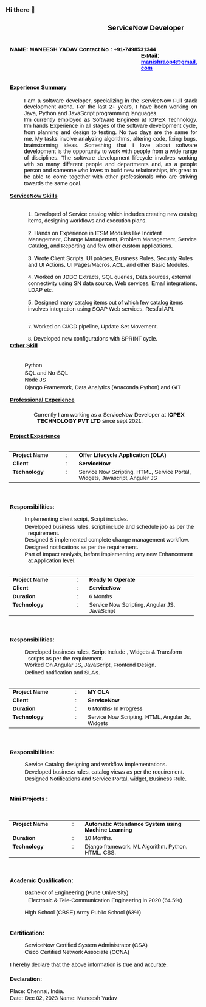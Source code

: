 ### Hi there 👋

<!--
**PASCA7/PASCA7** is a ✨ _special_ ✨ repository because its `README.md` (this file) appears on your GitHub profile.

Here are some ideas to get you started:

- 🔭 I’m currently working on ...
- 🌱 I’m currently learning ...
- 👯 I’m looking to collaborate on ...
- 🤔 I’m looking for help with ...
- 💬 Ask me about ...
- 📫 How to reach me: ...
- 😄 Pronouns: ...
- ⚡ Fun fact: ...
-->

<!DOCTYPE  html PUBLIC "-//W3C//DTD XHTML 1.0 Transitional//EN" "http://www.w3.org/TR/xhtml1/DTD/xhtml1-transitional.dtd">
<html xmlns="http://www.w3.org/1999/xhtml" xml:lang="en" lang="en"><head><meta http-equiv="Content-Type" content="text/html; charset=utf-8"/><title>RESUME</title><meta name="author" content="Gkce3"/><style type="text/css"> * {margin:0; padding:0; text-indent:0; }
 h1 { color: black; font-family:Calibri, sans-serif; font-style: normal; font-weight: bold; text-decoration: none; font-size: 14pt; }
 h2 { color: black; font-family:Calibri, sans-serif; font-style: normal; font-weight: bold; text-decoration: none; font-size: 11pt; }
 a { color: #00F; font-family:Calibri, sans-serif; font-style: normal; font-weight: bold; text-decoration: underline; font-size: 11pt; }
 .s1 { color: black; font-family:Calibri, sans-serif; font-style: normal; font-weight: bold; text-decoration: underline; font-size: 11pt; }
 p { color: black; font-family:Calibri, sans-serif; font-style: normal; font-weight: normal; text-decoration: none; font-size: 11pt; margin:0pt; }
 .s2 { color: black; font-family:Calibri, sans-serif; font-style: normal; font-weight: bold; text-decoration: none; font-size: 11pt; }
 .s3 { color: black; font-family:Calibri, sans-serif; font-style: normal; font-weight: normal; text-decoration: none; font-size: 11pt; }
 li {display: block; }
 #l1 {padding-left: 0pt;counter-reset: c1 1; }
 #l1> li>*:first-child:before {counter-increment: c1; content: counter(c1, decimal)". "; color: black; font-family:Calibri, sans-serif; font-style: normal; font-weight: normal; text-decoration: none; font-size: 11pt; }
 #l1> li:first-child>*:first-child:before {counter-increment: c1 0;  }
 li {display: block; }
 #l2 {padding-left: 0pt;counter-reset: d1 7; }
 #l2> li>*:first-child:before {counter-increment: d1; content: counter(d1, decimal)". "; color: black; font-family:Calibri, sans-serif; font-style: normal; font-weight: normal; text-decoration: none; font-size: 10pt; }
 #l2> li:first-child>*:first-child:before {counter-increment: d1 0;  }
 li {display: block; }
 #l3 {padding-left: 0pt; }
 #l3> li>*:first-child:before {content: " "; color: black; font-family:Symbol, serif; font-style: normal; font-weight: normal; text-decoration: none; font-size: 11pt; }
 #l4 {padding-left: 0pt; }
 #l4> li>*:first-child:before {content: " "; color: black; font-family:Symbol, serif; font-style: normal; font-weight: normal; text-decoration: none; font-size: 11pt; }
 table, tbody {vertical-align: top; overflow: visible; }
</style></head><body><h1 style="padding-top: 1pt;padding-left: 175pt;text-indent: 0pt;text-align: center;">ServiceNow Developer</h1><p style="text-indent: 0pt;text-align: left;"><br/></p><h2 style="padding-left: 8pt;text-indent: 0pt;text-align: left;">NAME: MANEESH YADAV                  Contact No : +91-7498531344</h2><p style="padding-top: 1pt;padding-left: 267pt;text-indent: 0pt;text-align: left;"><a href="mailto:manishraop4@gmail.com" style=" color: black; font-family:Calibri, sans-serif; font-style: normal; font-weight: bold; text-decoration: none; font-size: 11pt;" target="_blank">E-Mail: </a><a href="mailto:manishraop4@gmail.com" target="_blank">manishraop4@gmail.com</a></p><p style="text-indent: 0pt;text-align: left;"><br/></p><p style="padding-left: 10pt;text-indent: 0pt;line-height: 5pt;text-align: left;"/><p style="text-indent: 0pt;text-align: left;"><br/></p><p class="s1" style="padding-top: 2pt;padding-left: 8pt;text-indent: 0pt;text-align: left;">Experience Summary</p><p style="text-indent: 0pt;text-align: left;"><br/></p><p style="padding-top: 2pt;padding-left: 36pt;text-indent: 0pt;line-height: 114%;text-align: justify;">I am a software developer, specializing in the ServiceNow Full stack development arena. For the last 2+ years, I have been working on Java, Python and JavaScript programming languages.</p><p style="padding-left: 36pt;text-indent: 0pt;line-height: 114%;text-align: justify;">I’m currently employed as Software Engineer at IOPEX Technology. I’m hands Experience in all stages of the software development cycle, from planning and design to testing. No two days are the same for me. My tasks involve analyzing algorithms, altering code, fixing bugs, brainstorming ideas. Something that I love about software development is the opportunity to work with people from a wide range of disciplines. The software development lifecycle involves working with so many different people and departments and, as a people person and someone who loves to build new relationships, it’s great to be able to come together with other professionals who are striving towards the same goal.</p><p style="text-indent: 0pt;text-align: left;"><br/></p><p class="s1" style="padding-left: 8pt;text-indent: 0pt;text-align: left;">ServiceNow Skills</p><p style="text-indent: 0pt;text-align: left;"><br/></p><ol id="l1"><li data-list-text="1."><p style="padding-top: 2pt;padding-left: 44pt;text-indent: 0pt;line-height: 114%;text-align: left;">Developed of Service catalog which includes creating new catalog items, designing workflows and execution plans.</p><p style="text-indent: 0pt;text-align: left;"><br/></p></li><li data-list-text="2."><p style="padding-left: 44pt;text-indent: 0pt;line-height: 114%;text-align: left;">Hands on Experience in ITSM Modules like Incident Management, Change Management, Problem Management, Service Catalog, and Reporting and few other custom applications.</p><p style="text-indent: 0pt;text-align: left;"><br/></p></li><li data-list-text="3."><p style="padding-left: 44pt;text-indent: 0pt;line-height: 114%;text-align: left;">Wrote Client Scripts, UI policies, Business Rules, Security Rules and UI Actions, UI Pages/Macros, ACL, and other Basic Modules.</p><p style="text-indent: 0pt;text-align: left;"><br/></p></li><li data-list-text="4."><p style="padding-left: 44pt;text-indent: 0pt;line-height: 115%;text-align: left;">Worked on JDBC Extracts, SQL queries, Data sources, external connectivity using SN data source, Web services, Email integrations, LDAP etc.</p><p style="text-indent: 0pt;text-align: left;"><br/></p></li><li data-list-text="5."><p style="padding-left: 44pt;text-indent: 0pt;line-height: 114%;text-align: left;">Designed many catalog items out of which few catalog items involves integration using SOAP Web services, Restful API.</p></li></ol><p style="text-indent: 0pt;text-align: left;"><br/></p><ol id="l2"><li data-list-text="7."><p style="padding-left: 52pt;text-indent: -8pt;text-align: left;">Worked on CI/CD pipeline, Update Set Movement.</p><p style="text-indent: 0pt;text-align: left;"><br/></p></li><li data-list-text="8."><p style="padding-left: 55pt;text-indent: -11pt;text-align: left;">Developed new configurations with SPRINT cycle.</p></li></ol><p class="s1" style="padding-top: 1pt;padding-left: 8pt;text-indent: 0pt;text-align: left;">Other Skill</p><p style="text-indent: 0pt;text-align: left;"><br/></p><ul id="l3"><li data-list-text=""><p style="padding-top: 5pt;padding-left: 44pt;text-indent: -18pt;text-align: left;">Python</p></li><li data-list-text=""><p style="padding-top: 2pt;padding-left: 44pt;text-indent: -18pt;text-align: left;">SQL and No-SQL</p></li><li data-list-text=""><p style="padding-top: 1pt;padding-left: 44pt;text-indent: -18pt;text-align: left;">Node JS</p></li><li data-list-text=""><p style="padding-top: 2pt;padding-left: 44pt;text-indent: -18pt;text-align: left;">Django Framework, Data Analytics (Anaconda Python) and GIT</p><p style="text-indent: 0pt;text-align: left;"><br/></p><p class="s1" style="padding-left: 8pt;text-indent: 0pt;text-align: left;">Professional Experience</p><p style="text-indent: 0pt;text-align: left;"><br/></p><ul id="l4"><li data-list-text=""><p style="padding-top: 5pt;padding-left: 62pt;text-indent: -18pt;line-height: 112%;text-align: left;">Currently I am working as a ServiceNow Developer at <b>IOPEX TECHNOLOGY PVT LTD </b>since sept 2021.</p><p style="text-indent: 0pt;text-align: left;"><br/></p><p class="s1" style="padding-top: 6pt;padding-left: 8pt;text-indent: 0pt;text-align: left;">Project Experience</p><p style="text-indent: 0pt;text-align: left;"><br/></p><table style="border-collapse:collapse;margin-left:5.548pt" cellspacing="0"><tr style="height:14pt"><td style="width:90pt"><p class="s2" style="padding-left: 2pt;text-indent: 0pt;line-height: 11pt;text-align: left;">Project Name</p></td><td style="width:34pt"><p class="s3" style="padding-right: 5pt;text-indent: 0pt;line-height: 11pt;text-align: right;">:</p></td><td style="width:345pt"><p class="s2" style="padding-left: 5pt;text-indent: 0pt;line-height: 11pt;text-align: left;">Offer Lifecycle Application (OLA)</p></td></tr><tr style="height:16pt"><td style="width:90pt"><p class="s2" style="padding-left: 2pt;text-indent: 0pt;text-align: left;">Client</p></td><td style="width:34pt"><p class="s3" style="padding-right: 5pt;text-indent: 0pt;text-align: right;">:</p></td><td style="width:345pt"><p class="s2" style="padding-left: 5pt;text-indent: 0pt;text-align: left;">ServiceNow</p></td></tr><tr style="height:14pt"><td style="width:90pt"><p class="s2" style="padding-left: 2pt;text-indent: 0pt;line-height: 12pt;text-align: left;">Technology</p></td><td style="width:34pt"><p class="s3" style="padding-right: 5pt;text-indent: 0pt;line-height: 12pt;text-align: right;">:</p></td><td style="width:345pt"><p class="s3" style="padding-left: 5pt;text-indent: 0pt;line-height: 12pt;text-align: left;">Service Now Scripting, HTML, Service Portal, Widgets, Javascript, Anguler JS</p></td></tr></table><p style="text-indent: 0pt;text-align: left;"><br/></p><h2 style="padding-top: 2pt;padding-left: 8pt;text-indent: 0pt;text-align: left;">Responsibilities:</h2><p style="text-indent: 0pt;text-align: left;"><br/></p></li></ul></li><li data-list-text=""><p style="padding-left: 44pt;text-indent: -18pt;text-align: left;">Implementing client script, Script includes.</p></li><li data-list-text=""><p style="padding-top: 2pt;padding-left: 44pt;text-indent: -18pt;text-align: left;">Developed business rules, script include and schedule job as per the requirement.</p></li><li data-list-text=""><p style="padding-top: 1pt;padding-left: 44pt;text-indent: -18pt;text-align: left;">Designed &amp; implemented complete change management workflow.</p></li><li data-list-text=""><p style="padding-top: 2pt;padding-left: 44pt;text-indent: -18pt;text-align: left;">Designed notifications as per the requirement.</p></li><li data-list-text=""><p style="padding-top: 1pt;padding-left: 44pt;text-indent: -18pt;text-align: left;">Part of Impact analysis, before implementing any new Enhancement at Application level.</p><p style="text-indent: 0pt;text-align: left;"><br/></p><table style="border-collapse:collapse;margin-left:5.548pt" cellspacing="0"><tr style="height:14pt"><td style="width:90pt"><p class="s2" style="padding-left: 2pt;text-indent: 0pt;line-height: 11pt;text-align: left;">Project Name</p></td><td style="width:34pt"><p class="s3" style="padding-right: 5pt;text-indent: 0pt;line-height: 11pt;text-align: right;">:</p></td><td style="width:206pt"><p class="s2" style="padding-left: 5pt;text-indent: 0pt;line-height: 11pt;text-align: left;">Ready to Operate</p></td></tr><tr style="height:16pt"><td style="width:90pt"><p class="s2" style="padding-left: 2pt;text-indent: 0pt;text-align: left;">Client</p></td><td style="width:34pt"><p class="s3" style="padding-right: 5pt;text-indent: 0pt;text-align: right;">:</p></td><td style="width:206pt"><p class="s2" style="padding-left: 5pt;text-indent: 0pt;text-align: left;">ServiceNow</p></td></tr><tr style="height:16pt"><td style="width:90pt"><p class="s2" style="padding-left: 2pt;text-indent: 0pt;text-align: left;">Duration</p></td><td style="width:34pt"><p class="s3" style="padding-right: 5pt;text-indent: 0pt;text-align: right;">:</p></td><td style="width:206pt"><p class="s3" style="padding-left: 5pt;text-indent: 0pt;text-align: left;">6 Months</p></td></tr><tr style="height:14pt"><td style="width:90pt"><p class="s2" style="padding-left: 2pt;text-indent: 0pt;line-height: 12pt;text-align: left;">Technology</p></td><td style="width:34pt"><p class="s3" style="padding-right: 5pt;text-indent: 0pt;line-height: 12pt;text-align: right;">:</p></td><td style="width:206pt"><p class="s3" style="padding-left: 5pt;text-indent: 0pt;line-height: 12pt;text-align: left;">Service Now Scripting, Angular JS, JavaScript</p></td></tr></table><p style="text-indent: 0pt;text-align: left;"><br/></p><h2 style="padding-top: 2pt;padding-left: 8pt;text-indent: 0pt;text-align: left;">Responsibilities:</h2><p style="text-indent: 0pt;text-align: left;"><br/></p></li><li data-list-text=""><p style="padding-left: 44pt;text-indent: -18pt;text-align: left;">Developed business rules, Script Include , Widgets &amp; Transform scripts as per the requirement.</p></li><li data-list-text=""><p style="padding-top: 1pt;padding-left: 44pt;text-indent: -18pt;text-align: left;">Worked On Angular JS, JavaScript, Frontend Design.</p></li><li data-list-text=""><p style="padding-top: 2pt;padding-left: 44pt;text-indent: -18pt;text-align: left;">Defined notification and SLA’s.</p><p style="text-indent: 0pt;text-align: left;"><br/></p><table style="border-collapse:collapse;margin-left:5.548pt" cellspacing="0"><tr style="height:14pt"><td style="width:90pt"><p class="s2" style="padding-left: 2pt;text-indent: 0pt;line-height: 11pt;text-align: left;">Project Name</p></td><td style="width:34pt"><p class="s3" style="padding-right: 5pt;text-indent: 0pt;line-height: 11pt;text-align: right;">:</p></td><td style="width:229pt"><p class="s2" style="padding-left: 5pt;text-indent: 0pt;line-height: 11pt;text-align: left;">MY OLA</p></td></tr><tr style="height:16pt"><td style="width:90pt"><p class="s2" style="padding-left: 2pt;text-indent: 0pt;text-align: left;">Client</p></td><td style="width:34pt"><p class="s3" style="padding-right: 5pt;text-indent: 0pt;text-align: right;">:</p></td><td style="width:229pt"><p class="s2" style="padding-left: 5pt;text-indent: 0pt;text-align: left;">ServiceNow</p></td></tr><tr style="height:16pt"><td style="width:90pt"><p class="s2" style="padding-left: 2pt;text-indent: 0pt;text-align: left;">Duration</p></td><td style="width:34pt"><p class="s3" style="padding-right: 5pt;text-indent: 0pt;text-align: right;">:</p></td><td style="width:229pt"><p class="s3" style="padding-left: 5pt;text-indent: 0pt;text-align: left;">6 Months- In Progress</p></td></tr><tr style="height:14pt"><td style="width:90pt"><p class="s2" style="padding-left: 2pt;text-indent: 0pt;line-height: 12pt;text-align: left;">Technology</p></td><td style="width:34pt"><p class="s3" style="padding-right: 5pt;text-indent: 0pt;line-height: 12pt;text-align: right;">:</p></td><td style="width:229pt"><p class="s3" style="padding-left: 5pt;text-indent: 0pt;line-height: 12pt;text-align: left;">Service Now Scripting, HTML, Angular Js, Widgets</p></td></tr></table><p style="text-indent: 0pt;text-align: left;"><br/></p><h2 style="padding-top: 2pt;padding-left: 8pt;text-indent: 0pt;text-align: left;">Responsibilities:</h2><p style="text-indent: 0pt;text-align: left;"><br/></p></li><li data-list-text=""><p style="padding-left: 44pt;text-indent: -18pt;text-align: left;">Service Catalog designing and workflow implementations.</p></li><li data-list-text=""><p style="padding-top: 2pt;padding-left: 44pt;text-indent: -18pt;text-align: left;">Developed business rules, catalog views as per the requirement.</p></li><li data-list-text=""><p style="padding-top: 1pt;padding-left: 44pt;text-indent: -18pt;text-align: left;">Designed Notifications and Service Portal, widget, Business Rule.</p><p style="text-indent: 0pt;text-align: left;"><br/></p><h2 style="padding-left: 8pt;text-indent: 0pt;text-align: left;">Mini Projects :</h2><p style="text-indent: 0pt;text-align: left;"><br/></p><p style="text-indent: 0pt;text-align: left;"><br/></p><table style="border-collapse:collapse;margin-left:5.548pt" cellspacing="0"><tr style="height:14pt"><td style="width:90pt"><p class="s2" style="padding-left: 2pt;text-indent: 0pt;line-height: 11pt;text-align: left;">Project Name</p></td><td style="width:34pt"><p class="s3" style="padding-right: 5pt;text-indent: 0pt;line-height: 11pt;text-align: right;">:</p></td><td style="width:257pt"><p class="s2" style="padding-left: 5pt;text-indent: 0pt;line-height: 11pt;text-align: left;">Automatic Attendance System using Machine Learning</p></td></tr><tr style="height:16pt"><td style="width:90pt"><p class="s2" style="padding-left: 2pt;text-indent: 0pt;text-align: left;">Duration</p></td><td style="width:34pt"><p class="s3" style="padding-right: 5pt;text-indent: 0pt;text-align: right;">:</p></td><td style="width:257pt"><p class="s3" style="padding-left: 5pt;text-indent: 0pt;text-align: left;">10 Months.</p></td></tr><tr style="height:14pt"><td style="width:90pt"><p class="s2" style="padding-left: 2pt;text-indent: 0pt;line-height: 12pt;text-align: left;">Technology</p></td><td style="width:34pt"><p class="s3" style="padding-right: 5pt;text-indent: 0pt;line-height: 12pt;text-align: right;">:</p></td><td style="width:257pt"><p class="s3" style="padding-left: 5pt;text-indent: 0pt;line-height: 12pt;text-align: left;">Django framework, ML Algorithm, Python, HTML, CSS.</p></td></tr></table><p style="text-indent: 0pt;text-align: left;"><br/></p><h2 style="padding-left: 8pt;text-indent: 0pt;text-align: left;">Academic Qualification:</h2><p style="text-indent: 0pt;text-align: left;"><br/></p></li><li data-list-text=""><p style="padding-left: 44pt;text-indent: -18pt;text-align: left;">Bachelor of Engineering (Pune University)</p><p style="padding-top: 2pt;padding-left: 44pt;text-indent: 0pt;text-align: left;">Electronic &amp; Tele-Communication Engineering in 2020 (64.5%)</p><p style="text-indent: 0pt;text-align: left;"><br/></p></li><li data-list-text=""><p style="padding-left: 44pt;text-indent: -18pt;text-align: left;">High School (CBSE) Army Public School (63%)</p><p style="text-indent: 0pt;text-align: left;"><br/></p><h2 style="padding-left: 8pt;text-indent: 0pt;text-align: left;">Certification:</h2><p style="text-indent: 0pt;text-align: left;"><br/></p></li><li data-list-text=""><p style="padding-left: 44pt;text-indent: -18pt;text-align: left;">ServiceNow Certified System Administrator (CSA)</p></li><li data-list-text=""><p style="padding-top: 1pt;padding-left: 44pt;text-indent: -18pt;text-align: left;">Cisco Certified Network Associate (CCNA)</p></li></ul><p style="text-indent: 0pt;text-align: left;"><br/></p><p style="padding-left: 8pt;text-indent: 0pt;text-align: left;">I hereby declare that the above information is true and accurate.</p><h2 style="padding-top: 1pt;padding-left: 8pt;text-indent: 0pt;text-align: left;">Declaration:</h2><p style="text-indent: 0pt;text-align: left;"><br/></p><p style="padding-left: 8pt;text-indent: 0pt;text-align: left;">Place: Chennai, India.</p><p style="padding-top: 2pt;padding-left: 8pt;text-indent: 0pt;text-align: left;">Date: Dec 02, 2023                     Name: Maneesh Yadav</p></body></html>

